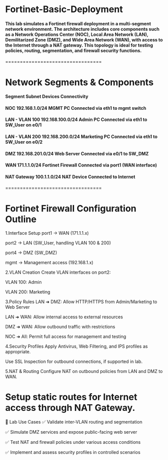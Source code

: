 # Fortinet-Basic-Deployment
#### This lab simulates a Fortinet firewall deployment in a multi-segment network environment. The architecture includes core components such as a Network Operations Center (NOC), Local Area Network (LAN), Demilitarized Zone (DMZ), and Wide Area Network (WAN), with access to the Internet through a NAT gateway. This topology is ideal for testing policies, routing, segmentation, and firewall security functions.
=================================
# Network Segments & Components
#### Segment Subnet  Devices Connectivity
#### NOC 192.168.1.0/24  MGMT PC Connected via eth1 to mgmt switch
#### LAN - VLAN 100  192.168.100.0/24    Admin PC    Connected via eth1 to SW_User on e0/1
#### LAN - VLAN 200  192.168.200.0/24    Marketing PC    Connected via eth1 to SW_User on e0/2
#### DMZ 192.168.201.0/24    Web Server  Connected via e0/1 to SW_DMZ
#### WAN 171.1.1.0/24    Fortinet Firewall   Connected via port1 (WAN interface)
#### NAT Gateway 100.1.1.0/24    NAT Device  Connected to Internet
=================================
# Fortinet Firewall Configuration Outline
1.Interface Setup
port1 → WAN (171.1.1.x)

port2 → LAN (SW_User, handling VLAN 100 & 200)

port4 → DMZ (SW_DMZ)

mgmt → Management access (192.168.1.x)

2.VLAN Creation
Create VLAN interfaces on port2:

VLAN 100: Admin

VLAN 200: Marketing

3.Policy Rules
LAN ➜ DMZ: Allow HTTP/HTTPS from Admin/Marketing to Web Server

LAN ➜ WAN: Allow internal access to external resources

DMZ ➜ WAN: Allow outbound traffic with restrictions

NOC ➜ All: Permit full access for management and testing

4.Security Profiles
Apply Antivirus, Web Filtering, and IPS profiles as appropriate.

Use SSL Inspection for outbound connections, if supported in lab.

5.NAT & Routing
Configure NAT on outbound policies from LAN and DMZ to WAN.

Setup static routes for Internet access through NAT Gateway.
====================================
🧪 Lab Use Cases
✅ Validate inter-VLAN routing and segmentation

✅ Simulate DMZ services and expose public-facing web server

✅ Test NAT and firewall policies under various access conditions

✅ Implement and assess security profiles in controlled scenarios



